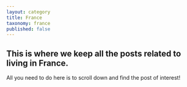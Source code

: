 ```yaml
---
layout: category
title: France
taxonomy: france
published: false
---
```

## This is where we keep all the posts related to living in France.

All you need to do here is to scroll down and find the post of interest!
